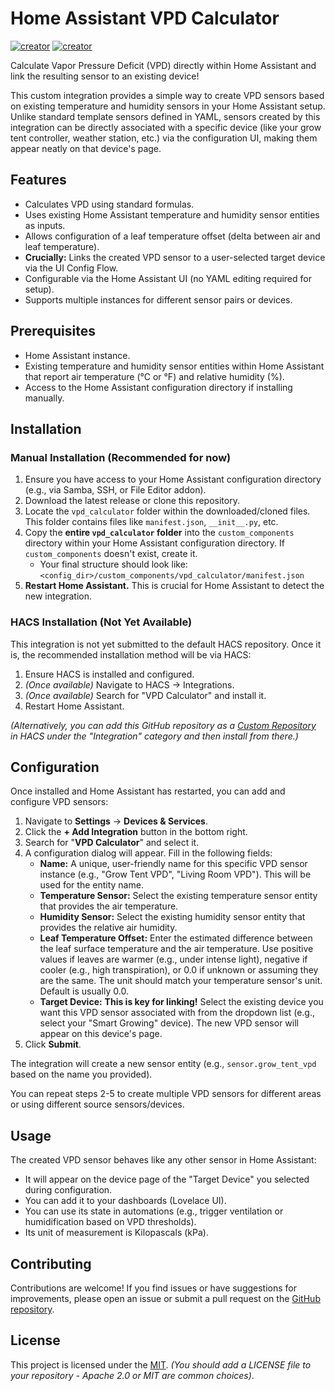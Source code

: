 # Home Assistant VPD Calculator

[![creator](https://img.shields.io/badge/CREATOR-Yeon-blue.svg?logo=github&logoColor=white)](https://github.com/YeonV) [![creator](https://img.shields.io/badge/A.K.A-Blade-darkred.svg?logo=github&logoColor=white)](https://github.com/YeonV)
<!-- Add other badges like version, HACS support later -->


Calculate Vapor Pressure Deficit (VPD) directly within Home Assistant and link the resulting sensor to an existing device!

This custom integration provides a simple way to create VPD sensors based on existing temperature and humidity sensors in your Home Assistant setup. Unlike standard template sensors defined in YAML, sensors created by this integration can be directly associated with a specific device (like your grow tent controller, weather station, etc.) via the configuration UI, making them appear neatly on that device's page.

## Features

*   Calculates VPD using standard formulas.
*   Uses existing Home Assistant temperature and humidity sensor entities as inputs.
*   Allows configuration of a leaf temperature offset (delta between air and leaf temperature).
*   **Crucially:** Links the created VPD sensor to a user-selected target device via the UI Config Flow.
*   Configurable via the Home Assistant UI (no YAML editing required for setup).
*   Supports multiple instances for different sensor pairs or devices.

## Prerequisites

*   Home Assistant instance.
*   Existing temperature and humidity sensor entities within Home Assistant that report air temperature (°C or °F) and relative humidity (%).
*   Access to the Home Assistant configuration directory if installing manually.

## Installation

### Manual Installation (Recommended for now)

1.  Ensure you have access to your Home Assistant configuration directory (e.g., via Samba, SSH, or File Editor addon).
2.  Download the latest release or clone this repository.
3.  Locate the `vpd_calculator` folder within the downloaded/cloned files. This folder contains files like `manifest.json`, `__init__.py`, etc.
4.  Copy the **entire `vpd_calculator` folder** into the `custom_components` directory within your Home Assistant configuration directory. If `custom_components` doesn't exist, create it.
    *   Your final structure should look like: `<config_dir>/custom_components/vpd_calculator/manifest.json`
5.  **Restart Home Assistant.** This is crucial for Home Assistant to detect the new integration.

### HACS Installation (Not Yet Available)

This integration is not yet submitted to the default HACS repository. Once it is, the recommended installation method will be via HACS:

1.  Ensure HACS is installed and configured.
2.  *(Once available)* Navigate to HACS -> Integrations.
3.  *(Once available)* Search for "VPD Calculator" and install it.
4.  Restart Home Assistant.

*(Alternatively, you can add this GitHub repository as a [Custom Repository](https://hacs.xyz/docs/faq/custom_repositories/) in HACS under the "Integration" category and then install from there.)*

## Configuration

Once installed and Home Assistant has restarted, you can add and configure VPD sensors:

1.  Navigate to **Settings** -> **Devices & Services**.
2.  Click the **+ Add Integration** button in the bottom right.
3.  Search for "**VPD Calculator**" and select it.
4.  A configuration dialog will appear. Fill in the following fields:
    *   **Name:** A unique, user-friendly name for this specific VPD sensor instance (e.g., "Grow Tent VPD", "Living Room VPD"). This will be used for the entity name.
    *   **Temperature Sensor:** Select the existing temperature sensor entity that provides the air temperature.
    *   **Humidity Sensor:** Select the existing humidity sensor entity that provides the relative air humidity.
    *   **Leaf Temperature Offset:** Enter the estimated difference between the leaf surface temperature and the air temperature. Use positive values if leaves are warmer (e.g., under intense light), negative if cooler (e.g., high transpiration), or 0.0 if unknown or assuming they are the same. The unit should match your temperature sensor's unit. Default is usually 0.0.
    *   **Target Device:** **This is key for linking!** Select the existing device you want this VPD sensor associated with from the dropdown list (e.g., select your "Smart Growing" device). The new VPD sensor will appear on this device's page.
5.  Click **Submit**.

The integration will create a new sensor entity (e.g., `sensor.grow_tent_vpd` based on the name you provided).

You can repeat steps 2-5 to create multiple VPD sensors for different areas or using different source sensors/devices.

## Usage

The created VPD sensor behaves like any other sensor in Home Assistant:

*   It will appear on the device page of the "Target Device" you selected during configuration.
*   You can add it to your dashboards (Lovelace UI).
*   You can use its state in automations (e.g., trigger ventilation or humidification based on VPD thresholds).
*   Its unit of measurement is Kilopascals (kPa).

## Contributing

Contributions are welcome! If you find issues or have suggestions for improvements, please open an issue or submit a pull request on the [GitHub repository](https://github.com/YeonV/ha-vpd-calculator).

## License

This project is licensed under the [MIT](LICENSE). *(You should add a LICENSE file to your repository - Apache 2.0 or MIT are common choices)*.
